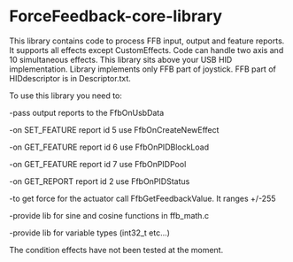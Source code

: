 # ForceFeedback-core-library

This library contains code to process FFB input, output and feature reports. It supports all effects except CustomEffects. Code can handle two axis and 10 simultaneous effects.
This library sits above your USB HID implementation. Library implements only FFB part of joystick. FFB part of HIDdescriptor is in Descriptor.txt. 

To use this library you need to:

-pass output reports to the FfbOnUsbData 

-on SET_FEATURE report id 5 use FfbOnCreateNewEffect

-on GET_FEATURE report id 6 use FfbOnPIDBlockLoad

-on GET_FEATURE report id 7 use FfbOnPIDPool

-on GET_REPORT report id 2 use FfbOnPIDStatus

-to get force for the actuator call FfbGetFeedbackValue. It ranges +/-255

-provide lib for sine and cosine functions in ffb_math.c

-provide lib for variable types (int32_t etc...) 

The condition effects have not been tested at the moment.
